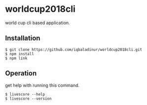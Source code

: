 # worldcup2018cli
world cup cli based application.

## Installation

    $ git clone https://github.com/iqbaladinur/worldcup2018cli.git
    $ npm install
    $ npm link

## Operation
get help with running this command.

    $ livescore --help
    $ livescore --version


